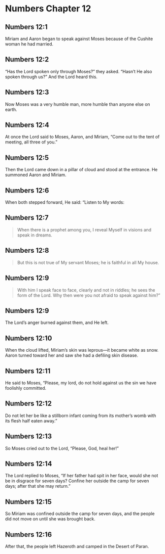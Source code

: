 # Numbers Chapter 12

## Numbers 12:1
Miriam and Aaron began to speak against Moses because of the Cushite woman he had married.

## Numbers 12:2
“Has the Lord spoken only through Moses?” they asked. “Hasn’t He also spoken through us?” And the Lord heard this.

## Numbers 12:3
Now Moses was a very humble man, more humble than anyone else on earth.

## Numbers 12:4
At once the Lord said to Moses, Aaron, and Miriam, “Come out to the tent of meeting, all three of you.”

## Numbers 12:5
Then the Lord came down in a pillar of cloud and stood at the entrance. He summoned Aaron and Miriam.

## Numbers 12:6
When both stepped forward, He said: “Listen to My words:

## Numbers 12:7
> When there is a prophet among you, I reveal Myself in visions and speak in dreams.

## Numbers 12:8
> But this is not true of My servant Moses; he is faithful in all My house.

## Numbers 12:9
> With him I speak face to face, clearly and not in riddles; he sees the form of the Lord. Why then were you not afraid to speak against him?”

## Numbers 12:9
The Lord’s anger burned against them, and He left.

## Numbers 12:10
When the cloud lifted, Miriam’s skin was leprous—it became white as snow. Aaron turned toward her and saw she had a defiling skin disease.

## Numbers 12:11
He said to Moses, “Please, my lord, do not hold against us the sin we have foolishly committed.

## Numbers 12:12
Do not let her be like a stillborn infant coming from its mother’s womb with its flesh half eaten away.”

## Numbers 12:13
So Moses cried out to the Lord, “Please, God, heal her!”

## Numbers 12:14
The Lord replied to Moses, “If her father had spit in her face, would she not be in disgrace for seven days? Confine her outside the camp for seven days; after that she may return.”

## Numbers 12:15
So Miriam was confined outside the camp for seven days, and the people did not move on until she was brought back.

## Numbers 12:16
After that, the people left Hazeroth and camped in the Desert of Paran.

